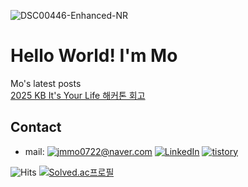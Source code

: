 

![DSC00446-Enhanced-NR](https://github.com/user-attachments/assets/67a50e7c-6db2-4f1a-902b-03efbc250579)

# Hello World! I'm Mo

<div>
    Mo's latest posts <br><a href='https://mozmin.tistory.com/1' target='_blank'>2025 KB It's Your Life 해커톤 회고<br></a></div>

## Contact

- mail:
[![jmmo0722@naver.com](https://img.shields.io/badge/jmmo0722@naver.com-009639.svg?&logo=&logoColor=white)](mailto:jmmo0722@naver.com)
[![LinkedIn](https://img.shields.io/badge/LinkedIn-0A66C2?&logo=linkedin&logoColor=fff)](https://www.linkedin.com/in/%EC%A0%95%EB%AF%BC-%EB%AA%A8-289504385/)
[![tistory](https://img.shields.io/badge/tistory-E34F26.svg?&logo=tistory&logoColor=white)](https://mozmin.tistory.com)



![Hits](https://komarev.com/ghpvc/?username=mozmin)
[![Solved.ac프로필](http://mazassumnida.wtf/api/mini/generate_badge?boj=jmmo0722)](https://solved.ac/jmmo0722)
